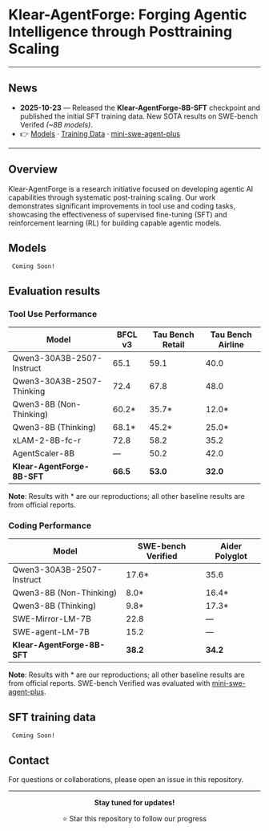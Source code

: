 # Klear-AgentForge: Forging Agentic Intelligence through Posttraining Scaling


---

## News

- **2025-10-23** — Released the **Klear-AgentForge-8B-SFT** checkpoint and published the initial SFT training data. New SOTA results on SWE-bench Verifed *(~8B models)*.
- 
  👉 [Models](https://huggingface.co/Kwai-Klear/Klear-AgentForge-8B-SFT) · [Training Data](#) · [mini-swe-agent-plus](https://github.com/Kwai-Klear/mini-swe-agent-plus)

---


## Overview

Klear-AgentForge is a research initiative focused on developing agentic AI capabilities through systematic post-training scaling. Our work demonstrates significant improvements in tool use and coding tasks, showcasing the effectiveness of supervised fine-tuning (SFT) and reinforcement learning (RL) for building capable agentic models.

## Models
``` Coming Soon!```


## Evaluation results

### Tool Use Performance

| Model | BFCL v3 | Tau Bench Retail | Tau Bench Airline |
|-------|---------|------------------|-------------------|
| Qwen3-30A3B-2507-Instruct | 65.1 | 59.1 | 40.0 |
| Qwen3-30A3B-2507-Thinking | 72.4 | 67.8 | 48.0 |
| Qwen3-8B (Non-Thinking) | 60.2* | 35.7* | 12.0* |
| Qwen3-8B (Thinking) | 68.1* | 45.2* | 25.0* |
| xLAM-2-8B-fc-r  | 72.8 | 58.2 | 35.2 |
| AgentScaler-8B | — | 50.2 | 42.0 |
| **Klear-AgentForge-8B-SFT** | **66.5** | **53.0** | **32.0** |

**Note**: Results with * are our reproductions; all other baseline results are from official reports. 

### Coding Performance

| Model | SWE-bench Verified | Aider Polyglot |
|-------|-------------------|----------------|
| Qwen3-30A3B-2507-Instruct | 17.6* | 35.6 |
| Qwen3-8B (Non-Thinking) | 8.0* | 16.4* |
| Qwen3-8B (Thinking) | 9.8* | 17.3* |
| SWE-Mirror-LM-7B  | 22.8 | — |
| SWE-agent-LM-7B | 15.2 | — |
| **Klear-AgentForge-8B-SFT** | **38.2** | **34.2** |




**Note**: Results with * are our reproductions; all other baseline results are from official reports. SWE-bench Verified was evaluated with [mini-swe-agent-plus](https://github.com/Kwai-Klear/mini-swe-agent-plus).

## SFT training data
``` Coming Soon!```


## Contact
For questions or collaborations, please open an issue in this repository.


---
<div align="center">

**Stay tuned for updates!**

⭐ Star this repository to follow our progress

</div>
